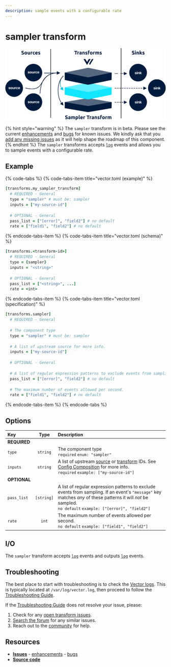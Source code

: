 ```yaml
---
description: sample events with a configurable rate
---
```


<!---
!!!WARNING!!!!

This file is autogenerated! Please do not manually edit this file.
Instead, please modify the contents of `dist/config/schema.toml`.
-->


# sampler transform

![](../../../assets/sampler-transform.svg)

{% hint style="warning" %}
The `sampler` transform is in beta. Please see the current [enhancements](https://github.com/timberio/vector/issues?q=is%3Aopen+is%3Aissue+label%3A%22Transform%3A+sampler%22+label%3A%22Type%3A+Enhancement%22) and [bugs](https://github.com/timberio/vector/issues?q=is%3Aopen+is%3Aissue+label%3A%22Transform%3A+sampler%22+label%3A%22Type%3A+Bug%22) for known issues. We kindly ask that you [add any missing issues](https://github.com/timberio/vector/issues/new?labels=Transform%3A+sampler) as it will help shape the roadmap of this component.
{% endhint %}
The `sampler` transforms accepts [`log`][log_event] events and allows you to sample events with a configurable rate.

## Example

{% code-tabs %}
{% code-tabs-item title="vector.toml (example)" %}
```coffeescript
[transforms.my_sampler_transform]
  # REQUIRED - General
  type = "sampler" # must be: sampler
  inputs = ["my-source-id"]

  # OPTIONAL - General
  pass_list = ["[error]", "field2"] # no default
  rate = ["field1", "field2"] # no default
```
{% endcode-tabs-item %}
{% code-tabs-item title="vector.toml (schema)" %}
```coffeescript
[transforms.<transform-id>]
  # REQUIRED - General
  type = {sampler}
  inputs = "<string>"

  # OPTIONAL - General
  pass_list = ["<string>", ...]
  rate = <int>
```
{% endcode-tabs-item %}
{% code-tabs-item title="vector.toml (specification)" %}
```coffeescript
[transforms.sampler]
  # REQUIRED - General

  # The component type
  type = "sampler" # must be: sampler

  # A list of upstream source for more info.
  inputs = ["my-source-id"]

  # OPTIONAL - General

  # A list of regular expression patterns to exclude events from sampling. If an event's `"message"` key matches _any_ of these patterns it will _not_ be sampled.
  pass_list = ["[error]", "field2"] # no default

  # The maximum number of events allowed per second.
  rate = ["field1", "field2"] # no default
```
{% endcode-tabs-item %}
{% endcode-tabs %}

## Options

| Key  | Type  | Description |
| :--- | :---: | :---------- |
| **REQUIRED** | | |
| `type` | `string` | The component type<br />`required` `enum: "sampler"` |
| `inputs` | `string` | A list of upstream [source][sources] or [transform][transforms] IDs. See [Config Composition][config_composition] for more info.<br />`required` `example: ["my-source-id"]` |
| **OPTIONAL** | | |
| `pass_list` | `[string]` | A list of regular expression patterns to exclude events from sampling. If an event's `"message"` key matches _any_ of these patterns it will _not_ be sampled.<br />`no default` `example: ["[error]", "field2"]` |
| `rate` | `int` | The maximum number of events allowed per second.<br />`no default` `example: ["field1", "field2"]` |

## I/O

The `sampler` transform accepts [`log`][log_event] events and outputs [`log`][log_event] events.





## Troubleshooting

The best place to start with troubleshooting is to check the
[Vector logs][monitoring_logs]. This is typically located at
`/var/log/vector.log`, then proceed to follow the
[Troubleshooting Guide][troubleshooting].

If the [Troubleshooting Guide][troubleshooting] does not resolve your
issue, please:

1. Check for any [open transform issues](https://github.com/timberio/vector/issues?q=is%3Aopen+is%3Aissue+label%3A%22Transform%3A+sampler%22).
2. [Search the forum][search_forum] for any similar issues.
2. Reach out to the [community][community] for help.

## Resources

* [**Issues**](https://github.com/timberio/vector/issues?q=is%3Aopen+is%3Aissue+label%3A%22Transform%3A+sampler%22) - [enhancements](https://github.com/timberio/vector/issues?q=is%3Aopen+is%3Aissue+label%3A%22Transform%3A+sampler%22+label%3A%22Type%3A+Enhancement%22) - [bugs](https://github.com/timberio/vector/issues?q=is%3Aopen+is%3Aissue+label%3A%22Transform%3A+sampler%22+label%3A%22Type%3A+Bug%22)
* [**Source code**](https://github.com/timberio/vector/tree/master/src/transform/sampler.rs)


[log_event]: "../../../about/data-model.md#log"
[sources]: "../../../usage/configuration/sources"
[transforms]: "../../../usage/configuration/transforms"
[config_composition]: "../../../usage/configuration/README.md#composition"
[monitoring_logs]: "../../../administration/moonitoring.md#logs"
[troubleshooting]: "../../../usages/guides/troubleshooting.md"
[search_forum]: "https://forum.vectorproject.io/search?expanded=true"
[community]: "https://vectorproject.io/community"

